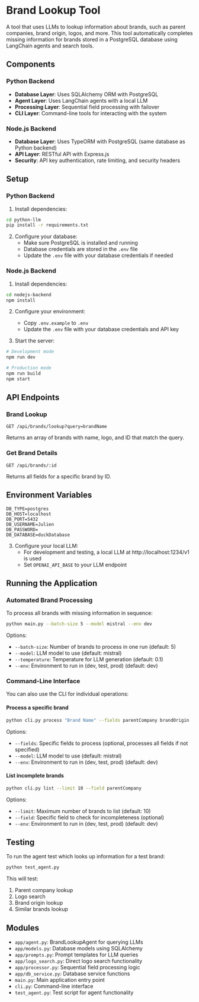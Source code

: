 # Brand Lookup Tool

A tool that uses LLMs to lookup information about brands, such as parent companies, brand origin, logos, and more. This tool automatically completes missing information for brands stored in a PostgreSQL database using LangChain agents and search tools.

## Components

### Python Backend

- **Database Layer**: Uses SQLAlchemy ORM with PostgreSQL
- **Agent Layer**: Uses LangChain agents with a local LLM
- **Processing Layer**: Sequential field processing with failover
- **CLI Layer**: Command-line tools for interacting with the system

### Node.js Backend

- **Database Layer**: Uses TypeORM with PostgreSQL (same database as Python backend)
- **API Layer**: RESTful API with Express.js
- **Security**: API key authentication, rate limiting, and security headers

## Setup

### Python Backend

1. Install dependencies:
```bash
cd python-llm
pip install -r requirements.txt
```

2. Configure your database:
   - Make sure PostgreSQL is installed and running
   - Database credentials are stored in the `.env` file
   - Update the `.env` file with your database credentials if needed

### Node.js Backend

1. Install dependencies:
```bash
cd nodejs-backend
npm install
```

2. Configure your environment:
   - Copy `.env.example` to `.env`
   - Update the `.env` file with your database credentials and API key

3. Start the server:
```bash
# Development mode
npm run dev

# Production mode
npm run build
npm start
```

## API Endpoints

### Brand Lookup

```
GET /api/brands/lookup?query=brandName
```

Returns an array of brands with name, logo, and ID that match the query.

### Get Brand Details

```
GET /api/brands/:id
```

Returns all fields for a specific brand by ID.

## Environment Variables

```
DB_TYPE=postgres
DB_HOST=localhost
DB_PORT=5432
DB_USERNAME=Julien
DB_PASSWORD=
DB_DATABASE=duckDatabase
```

3. Configure your local LLM:
   - For development and testing, a local LLM at http://localhost:1234/v1 is used
   - Set `OPENAI_API_BASE` to your LLM endpoint

## Running the Application

### Automated Brand Processing

To process all brands with missing information in sequence:

```bash
python main.py --batch-size 5 --model mistral --env dev
```

Options:
- `--batch-size`: Number of brands to process in one run (default: 5)
- `--model`: LLM model to use (default: mistral)
- `--temperature`: Temperature for LLM generation (default: 0.1)
- `--env`: Environment to run in (dev, test, prod) (default: dev)

### Command-Line Interface

You can also use the CLI for individual operations:

#### Process a specific brand

```bash
python cli.py process "Brand Name" --fields parentCompany brandOrigin
```

Options:
- `--fields`: Specific fields to process (optional, processes all fields if not specified)
- `--model`: LLM model to use (default: mistral)
- `--env`: Environment to run in (dev, test, prod) (default: dev)

#### List incomplete brands

```bash
python cli.py list --limit 10 --field parentCompany
```

Options:
- `--limit`: Maximum number of brands to list (default: 10)
- `--field`: Specific field to check for incompleteness (optional)
- `--env`: Environment to run in (dev, test, prod) (default: dev)

## Testing

To run the agent test which looks up information for a test brand:

```bash
python test_agent.py
```

This will test:
1. Parent company lookup
2. Logo search
3. Brand origin lookup
4. Similar brands lookup

## Modules

- `app/agent.py`: BrandLookupAgent for querying LLMs
- `app/models.py`: Database models using SQLAlchemy
- `app/prompts.py`: Prompt templates for LLM queries
- `app/logo_search.py`: Direct logo search functionality
- `app/processor.py`: Sequential field processing logic
- `app/db_service.py`: Database service functions
- `main.py`: Main application entry point
- `cli.py`: Command-line interface
- `test_agent.py`: Test script for agent functionality

